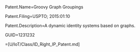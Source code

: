 Patent.Name=Groovy Graph Groupings

Patent.Filing=USPTO; 2015:01:10

Patent.Description=A dynamic identity systems based on graphs.

GUID=1231232

=[U/IoT/Class/ID_Right_IP_Patent.md]